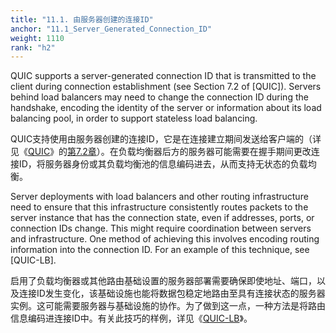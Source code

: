 ```yaml
---
title: "11.1. 由服务器创建的连接ID"
anchor: "11.1_Server_Generated_Connection_ID"
weight: 1110
rank: "h2"
---
```


QUIC supports a server-generated connection ID that is transmitted to the client during connection establishment (see Section 7.2 of [QUIC]). Servers behind load balancers may need to change the connection ID during the handshake, encoding the identity of the server or information about its load balancing pool, in order to support stateless load balancing.

QUIC支持使用由服务器创建的连接ID，它是在连接建立期间发送给客户端的（详见《[QUIC]()》的[第7.2章]()）。在负载均衡器后方的服务器可能需要在握手期间更改连接ID，将服务器身份或其负载均衡池的信息编码进去，从而支持无状态的负载均衡。

Server deployments with load balancers and other routing infrastructure need to ensure that this infrastructure consistently routes packets to the server instance that has the connection state, even if addresses, ports, or connection IDs change. This might require coordination between servers and infrastructure. One method of achieving this involves encoding routing information into the connection ID. For an example of this technique, see [QUIC-LB].

启用了负载均衡器或其他路由基础设置的服务器部署需要确保即使地址、端口，以及连接ID发生变化，该基础设施也能将数据包稳定地路由至具有连接状态的服务器实例。这可能需要服务器与基础设施的协作。为了做到这一点，一种方法是将路由信息编码进连接ID中。有关此技巧的样例，详见《[QUIC-LB]()》。
